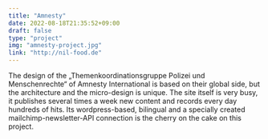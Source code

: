 ```yaml
---
title: "Amnesty"
date: 2022-08-18T21:35:52+09:00
draft: false
type: "project"
img: "amnesty-project.jpg"
link: "http://nil-food.de"
---
```

The design of the „Themenkoordinationsgruppe Polizei und Menschenrechte“ of Amnesty International is based on their global side, but the architecture and the micro-design is unique. The site itself is very busy, it publishes several times a week new content and records every day hundreds of hits. Its wordpress-based, bilingual and a specially created mailchimp-newsletter-API connection is the cherry on the cake on this project.
